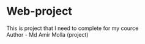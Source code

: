 # Web-project
This is project that I need to complete for my cource
<br>
Author - Md Amir Molla (project)
